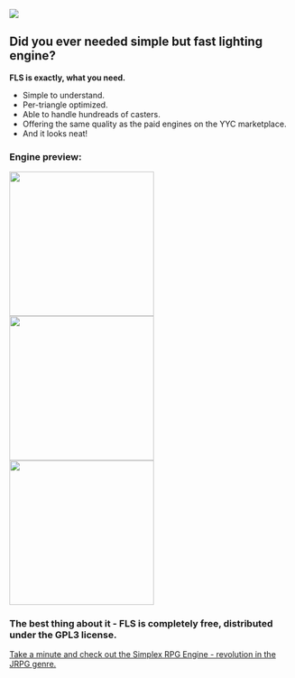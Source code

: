 <img src="https://s15.postimg.org/dgq79d0i3/Noname.png"></img>

## Did you ever needed simple but fast lighting engine?

**FLS is exactly, what you need.**  
- Simple to understand.
- Per-triangle optimized.
- Able to handle hundreads of casters.
- Offering the same quality as the paid engines on the YYC marketplace.
- And it looks neat!

### Engine preview: 

<img src="https://s17.postimg.org/4q151uvwf/14570510_1282442365135767_8152617188634646484_n.jpg" width="256" height="256"></img> <img src="https://s21.postimg.org/ysx0e1ajb/14900346_1282124751834195_2557599993377164867_n.jpg" width="256" height="256"></img> <img src="https://s15.postimg.org/xcmymuoyj/14670662_1282105561836114_2760565082412265631_n.jpg" width="256" height="256"></img>

### The best thing about it - FLS is completely free, distributed under the GPL3 license.

<a href="https://github.com/lofcz/SimplexRpgEngine">Take a minute and check out the Simplex RPG Engine - revolution in the JRPG genre.</a>
